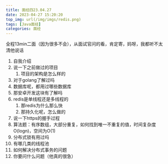 ```yaml
---
title: 面经四23.04.27
date: 2023-04-27 15:20:20
top_img: url(/img/imgs/redis.png)
tags: [Java面经]
categories: 面经
---
```


全程13min二面（因为很多不会），从面试官问的看，肯定寄，妈呀，我都听不太清他说话

1. 自我介绍
2. 说一下之前做过的项目
   1. 项目的架构是怎么样的
3. 对于golang了解过吗
4. 数据库呢，都用过哪些数据库
5. 那安卓开发这块有了解吗
6. redis是单线程还是多线程的
   1. 那redis为什么那么快
   2. 那持久化呢，怎么做的
7. 说一下https的握手过程
8. 算法题：有序数组，大部分重复，如何找到唯一不重复的值，时间复杂度O(logn)，空间为O(1)
9. 分布式锁有用过吗
10. 有哪几类的线程池
11. 如何解决分布式事务的问题
12. 你要问什么问题（他真的很急）

